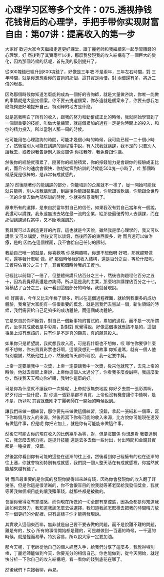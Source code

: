 # 心理学习区等多个文件：075.透视挣钱花钱背后的心理学，手把手带你实现财富自由：第07讲：提高收入的第一步

大家好 歡迎大家今天繼續走進更好課堂，跟丁麗老師和我繼續來一起學習賺錢的心理學，好 然後到了其實兩年以後，那麼我發現我的收入結構有了一個巨大的變化，因為那個時候的話呢，首先我的級別提升了。

從300塊錢已經升到800塊錢了，好像是三年吧 不是兩年，三年左右時間，對 三年時間，就是你想想看你的咨詢的那個，這其實是兩倍，對 兩倍還有多，將近三倍的增長。

因為那個時候你知道怎麼能夠成為一個好的咨詢師，就是大量做咨詢，你唯一能做的事情就是大量接個案，你不要去挑選個案，你永遠就是個案來了，你要去想我怎麼能夠更好地提升自己，特別棒的地方是什麼。

就是當我明白了所有的收入，跟我的努力和勤奮成正比的時候，我就開始學習到了一個很重要的技能，叫做大量練習，就這個累加的過程一定是你時間上的投入，和你的精力投入，所以當別人那一周的時候。

他可能用在心理諮詢的時間，可能才幾個小時的時候，我可能已經一二十個小時了，然後當別人可能在講課的過程當中說，有人找我就講課，我不是的 只要別人讓我去，或者說我告訴別人說沒關係 你找我呀，我免費跟你講。

然後你的經驗就積累了，隨著你的經驗積累，你的掙錢能力是會跟你的經驗成正比的，而且它的速度會很快，你想從零到培訓的時候能500塊一小時了，哇 那個時候感覺是很棒的，是非常有成就感的。

是的 然後隨著你的能講課的部分，你能培訓的企業就不一樣了，從一開始可能我就只能夠，別人找我講就講，到最後你能跟蘋果講，你能跟微軟講，你能跟全世界一流的企業去做內部培訓的時候，你就突然意識到了。

原來所有的選擇，是來自於當年對自己的信任，如果我沒有對自己當年有一個說，我還可以講課，我永遠無法去站在最一流的企業，給那些最優秀的人去講課，而在那個講課過程當中，又不斷地強調於。

我其實可以去創造更好的內容，這也就是今天說，雖然我是學心理學的，我又可以講信 又可以講愛，然後又可以談錢，然後回答的東西很多，對 而且還可以做治療，是的 因為在這個裡面，我不會給自己任何的限制。

我給自己唯一的就是，你喜歡嗎 你感興趣嗎，你想不想做呀 好吧，那就趕緊做吧，還等著什麼呢 做，好 那個時候我的收入結構，還是百分之百，等於什麼呢，工資只佔百分之三十了，其實那個時候我的工資也。

已經比以前翻了一倍了，但整體來講只佔百分之三十，然後咨詢題程佔百分之五十，因為我覺得我還是咨詢師，所以這是我的主業，那麼培訓講課佔百分之十七，寫稿佔了百分之三，我一看到這個部分的時候，我就發現說。

哇 好厲害，今年又比去年棒了很多，所以在這個過程裡面，就給到我很多的成功體驗，我希望大家能有一個很重要的概念，就是當我們去嘗試一個，新生領域的時候，我們需要給自己足夠多的成功體驗，而這個成功體驗。

它是來自於你不斷對，對自己一個新事物的嘗試的，累加的過程，而不是一次所謂的，坐享其成或者是中彩票，對對對 就覺得說，好像這個事就應該不是的，這個事業上沒有應該的，只有你是不是真的願意，真的願意投入。

如果你只是希望說，我就想我收入高，可是我什麼也不想做，哎 哪怕你要爭什麼都不想做，你去買買彩票也好啊，這讓我想到一個故事 你知道嗎，就有一個人他特別虔誠，然後他姓上帝，然後他每天都祈禱說，我一定要中獎。

上帝一定要讓我中一次獎，上帝一定要讓我中一次獎，後來他就死了，去見上帝的時候，他就去責問上帝說，上帝你這個人太過分了，你看我多麼虔誠啊，我這麼愛你，然後我天天都向你祈禱，我對你這麼的好。

可是你為什麼就不讓我中一次獎呢，上帝就很無奈地說 你好歹去買一張彩票啊，好歹付出一些什麼，對 你連一張彩票都不肯買，上帝也沒有機會讓你中獎啊，是不是，所以呢 其實就像剛才丁麗老師在一開始的時候說到。

讓我們來做一個練習，那你要先來做做這個練習，沒錯，拿起一張紙和一個筆，寫下你每個月收入的來源，然後再寫下你有可能的收入來源，比方說你可能現在還沒有做這件事，但是呢 你把它加上，就是你有可能能來做這件事。

然後它可能占你的現在收入的比例幾乎為零，對，但是沒關係 你想想看 我要達到它，我怎麼去努力呢，是提升技能 還是去多去做一些付出，付出時間和金錢其實都是一種投資，沒錯。

然後當你看到你有可能的這些在逐漸的往上漲，然後看到你已經擁有的也在逐漸的往上漲，你就會特別特別有成就感，我們說一個人整天活在有成就感裡，你當然就能越來越有錢了。

對 而且最重要的是你真的發現你變得越來越有錢，因為你會發現你的收入翻了好幾倍，但是你這是很清晰的，你不會很盲目的說我就等著老闆給我發個獎金，我就等著我做個項目能夠讓我賺筆錢，就那些都是被動的。

會讓你覺得沒有掌控感，而你現在所做的一切全部有掌控感，因為全都是你知道我該如何去努力，我知道我該怎麼去做選擇，我知道我該怎麼樣去把我的時間精力放在一個更好的分配裡，只有這樣子你才能夠發現說。

其實收入這個東西嘛，無非就是自己要不要去做的問題，而不是說難不難的問題，難是有的，放心 所有的事情開始都是難的，可是越做到一百遍的時候，一千遍的時候，就是輕而易舉，特別容易，所以說大家一定要加油。

那今天呢，丁老師從他自己的個人經歷入手，給我們分享了這麼多，我覺得特別棒，丁麗老師能做到今天，你要充分的相信自己，你也能做到，從今天開始，就趕快分析一下你自己的收入結構吧，看一看你的錢到底花在哪了。

然後我們下次接著聊，再見。